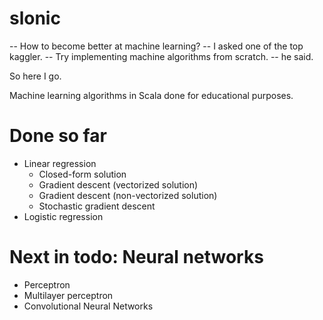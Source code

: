 slonic
======

-- How to become better at machine learning? -- I asked one of the top kaggler.
-- Try implementing machine algorithms from scratch. -- he said.

So here I go.

Machine learning algorithms in Scala done for educational purposes.

Done so far
===

* Linear regression
    * Closed-form solution
    * Gradient descent (vectorized solution)
    * Gradient descent (non-vectorized solution)
    * Stochastic gradient descent
* Logistic regression

Next in todo: Neural networks
====

* Perceptron
* Multilayer perceptron
* Convolutional Neural Networks

